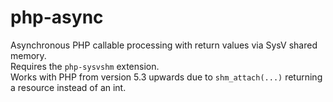 # php-async
Asynchronous PHP callable processing with return values via SysV shared memory.<br/>
Requires the `php-sysvshm` extension.<br/>
Works with PHP from version 5.3 upwards due to `shm_attach(...)` returning a resource instead of an int.
